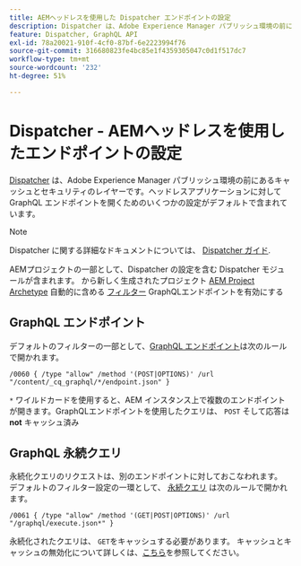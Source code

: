 ```yaml
---
title: AEMヘッドレスを使用した Dispatcher エンドポイントの設定
description: Dispatcher は、Adobe Experience Manager パブリッシュ環境の前にあるキャッシュとセキュリティのレイヤーです。ヘッドレスアプリケーションに対して GraphQL エンドポイントを開くには、いくつかの設定が使用されます。
feature: Dispatcher, GraphQL API
exl-id: 78a20021-910f-4cf0-87bf-6e2223994f76
source-git-commit: 316680823fe4bc85e1f4359305047c0d1f517dc7
workflow-type: tm+mt
source-wordcount: '232'
ht-degree: 51%

---
```



# Dispatcher - AEMヘッドレスを使用したエンドポイントの設定

[Dispatcher](https://experienceleague.adobe.com/docs/experience-manager-dispatcher/using/dispatcher.html?lang=ja) は、Adobe Experience Manager パブリッシュ環境の前にあるキャッシュとセキュリティのレイヤーです。ヘッドレスアプリケーションに対して GraphQL エンドポイントを開くためのいくつかの設定がデフォルトで含まれています。

>[!NOTE]
>
>Dispatcher に関する詳細なドキュメントについては、 [Dispatcher ガイド](https://experienceleague.adobe.com/docs/experience-manager-dispatcher/using/dispatcher.html?lang=ja).

AEMプロジェクトの一部として、Dispatcher の設定を含む Dispatcher モジュールが含まれます。 から新しく生成されたプロジェクト [AEM Project Archetype](https://github.com/adobe/aem-project-archetype) 自動的に含める [フィルター](https://experienceleague.adobe.com/docs/experience-manager-dispatcher/using/configuring/dispatcher-configuration.html?lang=ja#defining-a-filter) GraphQLエンドポイントを有効にする

## GraphQL エンドポイント

デフォルトのフィルターの一部として、[GraphQL エンドポイント](/help/headless/graphql-api/graphql-endpoint.md)は次のルールで開かれます。

```
/0060 { /type "allow" /method '(POST|OPTIONS)' /url "/content/_cq_graphql/*/endpoint.json" }
```

`*` ワイルドカードを使用すると、AEM インスタンス上で複数のエンドポイントが開きます。GraphQLエンドポイントを使用したクエリは、 `POST` そして応答は **not** キャッシュ済み

## GraphQL 永続クエリ

永続化クエリのリクエストは、別のエンドポイントに対しておこなわれます。 デフォルトのフィルター設定の一環として、 [永続クエリ](/help/headless/graphql-api/persisted-queries.md) は次のルールで開かれます。

```
/0061 { /type "allow" /method '(GET|POST|OPTIONS)' /url "/graphql/execute.json*" }
```

永続化されたクエリは、 `GET`をキャッシュする必要があります。 キャッシュとキャッシュの無効化について詳しくは、[こちら](/help/implementing/dispatcher/caching.md)を参照してください。
